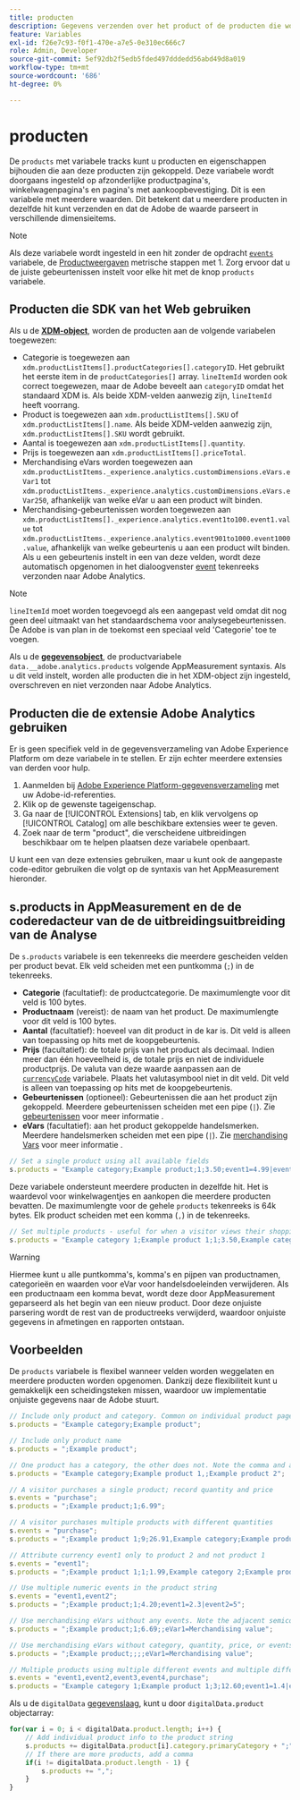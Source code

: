 ```yaml
---
title: producten
description: Gegevens verzenden over het product of de producten die worden weergegeven of in het winkelwagentje.
feature: Variables
exl-id: f26e7c93-f0f1-470e-a7e5-0e310ec666c7
role: Admin, Developer
source-git-commit: 5ef92db2f5edb5fded497dddedd56abd49d8a019
workflow-type: tm+mt
source-wordcount: '686'
ht-degree: 0%

---
```


# producten

De `products` met variabele tracks kunt u producten en eigenschappen bijhouden die aan deze producten zijn gekoppeld. Deze variabele wordt doorgaans ingesteld op afzonderlijke productpagina&#39;s, winkelwagenpagina&#39;s en pagina&#39;s met aankoopbevestiging. Dit is een variabele met meerdere waarden. Dit betekent dat u meerdere producten in dezelfde hit kunt verzenden en dat de Adobe de waarde parseert in verschillende dimensieitems.

>[!NOTE]
>
>Als deze variabele wordt ingesteld in een hit zonder de opdracht [`events`](events/events-overview.md) variabele, de [Productweergaven](/help/components/metrics/product-views.md) metrische stappen met 1. Zorg ervoor dat u de juiste gebeurtenissen instelt voor elke hit met de knop `products` variabele.

## Producten die SDK van het Web gebruiken

Als u de [**XDM-object**](/help/implement/aep-edge/xdm-var-mapping.md), worden de producten aan de volgende variabelen toegewezen:

* Categorie is toegewezen aan `xdm.productListItems[].productCategories[].categoryID`. Het gebruikt het eerste item in de `productCategories[]` array. `lineItemId` worden ook correct toegewezen, maar de Adobe beveelt aan `categoryID` omdat het standaard XDM is. Als beide XDM-velden aanwezig zijn, `lineItemId` heeft voorrang.
* Product is toegewezen aan `xdm.productListItems[].SKU` of `xdm.productListItems[].name`. Als beide XDM-velden aanwezig zijn, `xdm.productListItems[].SKU` wordt gebruikt.
* Aantal is toegewezen aan `xdm.productListItems[].quantity`.
* Prijs is toegewezen aan `xdm.productListItems[].priceTotal`.
* Merchandising eVars worden toegewezen aan `xdm.productListItems._experience.analytics.customDimensions.eVars.eVar1` tot `xdm.productListItems._experience.analytics.customDimensions.eVars.eVar250`, afhankelijk van welke eVar u aan een product wilt binden.
* Merchandising-gebeurtenissen worden toegewezen aan `xdm.productListItems[]._experience.analytics.event1to100.event1.value` tot `xdm.productListItems._experience.analytics.event901to1000.event1000.value`, afhankelijk van welke gebeurtenis u aan een product wilt binden. Als u een gebeurtenis instelt in een van deze velden, wordt deze automatisch opgenomen in het dialoogvenster [event](events/events-overview.md) tekenreeks verzonden naar Adobe Analytics.

>[!NOTE]
>
>`lineItemId` moet worden toegevoegd als een aangepast veld omdat dit nog geen deel uitmaakt van het standaardschema voor analysegebeurtenissen. De Adobe is van plan in de toekomst een speciaal veld &#39;Categorie&#39; toe te voegen.

Als u de [**gegevensobject**](/help/implement/aep-edge/data-var-mapping.md), de productvariabele `data.__adobe.analytics.products` volgende AppMeasurement syntaxis. Als u dit veld instelt, worden alle producten die in het XDM-object zijn ingesteld, overschreven en niet verzonden naar Adobe Analytics.

## Producten die de extensie Adobe Analytics gebruiken

Er is geen specifiek veld in de gegevensverzameling van Adobe Experience Platform om deze variabele in te stellen. Er zijn echter meerdere extensies van derden voor hulp.

1. Aanmelden bij [Adobe Experience Platform-gegevensverzameling](https://experience.adobe.com/data-collection) met uw Adobe-id-referenties.
2. Klik op de gewenste tageigenschap.
3. Ga naar de [!UICONTROL Extensions] tab, en klik vervolgens op [!UICONTROL Catalog] om alle beschikbare extensies weer te geven.
4. Zoek naar de term &quot;product&quot;, die verscheidene uitbreidingen beschikbaar om te helpen plaatsen deze variabele openbaart.

U kunt een van deze extensies gebruiken, maar u kunt ook de aangepaste code-editor gebruiken die volgt op de syntaxis van het AppMeasurement hieronder.

## s.products in AppMeasurement en de de coderedacteur van de de uitbreidingsuitbreiding van de Analyse

De `s.products` variabele is een tekenreeks die meerdere gescheiden velden per product bevat. Elk veld scheiden met een puntkomma (`;`) in de tekenreeks.

* **Categorie** (facultatief): de productcategorie. De maximumlengte voor dit veld is 100 bytes.
* **Productnaam** (vereist): de naam van het product. De maximumlengte voor dit veld is 100 bytes.
* **Aantal** (facultatief): hoeveel van dit product in de kar is. Dit veld is alleen van toepassing op hits met de koopgebeurtenis.
* **Prijs** (facultatief): de totale prijs van het product als decimaal. Indien meer dan één hoeveelheid is, de totale prijs en niet de individuele productprijs. De valuta van deze waarde aanpassen aan de [`currencyCode`](../config-vars/currencycode.md) variabele. Plaats het valutasymbool niet in dit veld. Dit veld is alleen van toepassing op hits met de koopgebeurtenis.
* **Gebeurtenissen** (optioneel): Gebeurtenissen die aan het product zijn gekoppeld. Meerdere gebeurtenissen scheiden met een pipe (`|`). Zie [gebeurtenissen](events/events-overview.md) voor meer informatie .
* **eVars** (facultatief): aan het product gekoppelde handelsmerken. Meerdere handelsmerken scheiden met een pipe (`|`). Zie [merchandising Vars](evar-merchandising.md) voor meer informatie .

```js
// Set a single product using all available fields
s.products = "Example category;Example product;1;3.50;event1=4.99|event2=5.99;eVar1=Example merchandising value 1|eVar2=Example merchandising value 2";
```

Deze variabele ondersteunt meerdere producten in dezelfde hit. Het is waardevol voor winkelwagentjes en aankopen die meerdere producten bevatten. De maximumlengte voor de gehele `products` tekenreeks is 64k bytes. Elk product scheiden met een komma (`,`) in de tekenreeks.

```js
// Set multiple products - useful for when a visitor views their shopping cart
s.products = "Example category 1;Example product 1;1;3.50,Example category 2;Example product 2;1;5.99";
```

>[!WARNING]
>
>Hiermee kunt u alle puntkomma&#39;s, komma&#39;s en pijpen van productnamen, categorieën en waarden voor eVar voor handelsdoeleinden verwijderen. Als een productnaam een komma bevat, wordt deze door AppMeasurement geparseerd als het begin van een nieuw product. Door deze onjuiste parsering wordt de rest van de productreeks verwijderd, waardoor onjuiste gegevens in afmetingen en rapporten ontstaan.

## Voorbeelden

De `products` variabele is flexibel wanneer velden worden weggelaten en meerdere producten worden opgenomen. Dankzij deze flexibiliteit kunt u gemakkelijk een scheidingsteken missen, waardoor uw implementatie onjuiste gegevens naar de Adobe stuurt.

```js
// Include only product and category. Common on individual product pages
s.products = "Example category;Example product";

// Include only product name
s.products = ";Example product";

// One product has a category, the other does not. Note the comma and adjacent semicolon to omit category
s.products = "Example category;Example product 1,;Example product 2";

// A visitor purchases a single product; record quantity and price
s.events = "purchase";
s.products = ";Example product;1;6.99";

// A visitor purchases multiple products with different quantities
s.events = "purchase";
s.products = ";Example product 1;9;26.91,Example category;Example product 2;4;9.96";

// Attribute currency event1 only to product 2 and not product 1
s.events = "event1";
s.products = ";Example product 1;1;1.99,Example category 2;Example product 2;1;2.69;event1=1.29";

// Use multiple numeric events in the product string
s.events = "event1,event2";
s.products = ";Example product;1;4.20;event1=2.3|event2=5";

// Use merchandising eVars without any events. Note the adjacent semicolons to skip events
s.products = ";Example product;1;6.69;;eVar1=Merchandising value";

// Use merchandising eVars without category, quantity, price, or events
s.products = ";Example product;;;;eVar1=Merchandising value";

// Multiple products using multiple different events and multiple different merchandising eVars
s.events = "event1,event2,event3,event4,purchase";
s.products = "Example category 1;Example product 1;3;12.60;event1=1.4|event2=9;eVar1=Merchandising value|eVar2=Another merchandising value,Example category 2;Example product 2;1;59.99;event3=6.99|event4=1;eVar3=Merchandising value 3|eVar4=Example value four";
```

Als u de `digitalData` [gegevenslaag](../../prepare/data-layer.md), kunt u door `digitalData.product` objectarray:

```js
for(var i = 0; i < digitalData.product.length; i++) {
    // Add individual product info to the product string
    s.products += digitalData.product[i].category.primaryCategory + ";" + digitalData.product[i].productInfo.productName;
    // If there are more products, add a comma
    if(i != digitalData.product.length - 1) {
        s.products += ",";
    }
}
```
